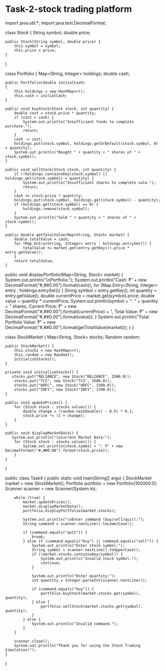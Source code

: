 # Task-2-stock trading platform
import java.util.*;
import java.text.DecimalFormat;

class Stock {
    String symbol;
    double price;

    public Stock(String symbol, double price) {
        this.symbol = symbol;
        this.price = price;
    }
}

class Portfolio {
    Map<String, Integer> holdings;
    double cash;

    public Portfolio(double initialCash)
    {
        this.holdings = new HashMap<>();
        this.cash = initialCash;
    }

    public void buyStock(Stock stock, int quantity) {
        double cost = stock.price * quantity;
        if (cost > cash) {
            System.out.println("Insufficient funds to complete purchase.");
            return;
        }
        cash -= cost;
        holdings.put(stock.symbol, holdings.getOrDefault(stock.symbol, 0) + quantity);
        System.out.println("Bought " + quantity + " shares of " + stock.symbol);
    }

    public void sellStock(Stock stock, int quantity) {
        if (!holdings.containsKey(stock.symbol) || holdings.get(stock.symbol) < quantity) {
            System.out.println("Insufficient shares to complete sale.");
            return;
        }
        cash += stock.price * quantity;
        holdings.put(stock.symbol, holdings.get(stock.symbol) - quantity);
        if (holdings.get(stock.symbol) == 0) {
            holdings.remove(stock.symbol);
        }
        System.out.println("Sold " + quantity + " shares of " + stock.symbol);
    }

    public double getTotalValue(Map<String, Stock> market) {
        double totalValue = cash;
        for (Map.Entry<String, Integer> entry : holdings.entrySet()) {
            totalValue += market.get(entry.getKey()).price * entry.getValue();
        }
        return totalValue;
    }

   public void displayPortfolio(Map<String, Stock> market) {
        System.out.println("\nPortfolio:");
        System.out.println("Cash: ₹" + new DecimalFormat("#,##0.00").format(cash));
        for (Map.Entry<String, Integer> entry : holdings.entrySet()) {
            String symbol = entry.getKey();
            int quantity = entry.getValue();
            double currentPrice = market.get(symbol).price;
            double value = quantity * currentPrice;
            System.out.println(symbol + ": " + quantity + " shares, Current Price: ₹" + 
                               new DecimalFormat("#,##0.00").format(currentPrice) + 
                               ", Total Value: ₹" + new DecimalFormat("#,##0.00").format(value));
        }
        System.out.println("Total Portfolio Value: ₹" + 
                           new DecimalFormat("#,##0.00").format(getTotalValue(market)));
    }
}
   
class StockMarket {
    Map<String, Stock> stocks;
    Random random;

    public StockMarket() {
        this.stocks = new HashMap<>();
        this.random = new Random();
        initializeStocks();
    }

    private void initializeStocks() {
       stocks.put("RELIANCE", new Stock("RELIANCE", 2500.0));
        stocks.put("TCS", new Stock("TCS", 3500.0));
        stocks.put("HDFC", new Stock("HDFC", 1500.0));
        stocks.put("INFY", new Stock("INFY", 1700.0));
    }

    public void updatePrices() {
        for (Stock stock : stocks.values()) {
            double change = (random.nextDouble() - 0.5) * 0.1; 
            stock.price *= (1 + change);
        }
    }

    public void displayMarketData() {
       System.out.println("\nCurrent Market Data:");
        for (Stock stock : stocks.values()) {
            System.out.println(stock.symbol + ": ₹" + new DecimalFormat("#,##0.00").format(stock.price));
        }
    }
}

public class Task4 {
    public static void main(String[] args) {
        StockMarket market = new StockMarket();
        Portfolio portfolio = new Portfolio(100000.0);
        Scanner scanner = new Scanner(System.in);

        while (true) {
            market.updatePrices();
            market.displayMarketData();
            portfolio.displayPortfolio(market.stocks);

            System.out.println("\nEnter command (buy/sell/quit):");
            String command = scanner.nextLine().toLowerCase();

            if (command.equals("quit")) {
                break;
            } else if (command.equals("buy") || command.equals("sell")) {
                System.out.println("Enter stock symbol:");
                String symbol = scanner.nextLine().toUpperCase();
                if (!market.stocks.containsKey(symbol)) {
                    System.out.println("Invalid stock symbol.");
                    continue;
                }

                System.out.println("Enter quantity:");
                int quantity = Integer.parseInt(scanner.nextLine());

                if (command.equals("buy")) {
                    portfolio.buyStock(market.stocks.get(symbol), quantity);
                } else {
                    portfolio.sellStock(market.stocks.get(symbol), quantity);
                }
            } else {
                System.out.println("Invalid command.");
            }
        }

        scanner.close();
        System.out.println("Thank you for using the Stock Trading Simulation!");
    }
}
